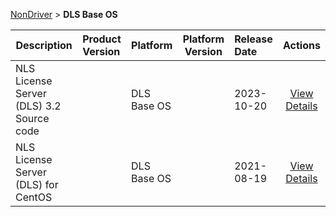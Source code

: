 
[NonDriver](/README.md)  >  **DLS Base OS**



| Description            | Product Version    | Platform                | Platform Version           | Release Date           |             Actions              |
| ---------------------- | :----------------- | :---------------------- | -------------------------- | :--------------------- | :------------------------------: |
| NLS License Server (DLS) 3.2 Source code |  | DLS Base OS |  | 2023-10-20 | [View Details](/details/a99380_NLS_License_Server_(DLS)_3.2_Source_code.md) |
| NLS License Server (DLS) for CentOS |  | DLS Base OS |  | 2021-08-19 | [View Details](/details/1efc82_NLS_License_Server_(DLS)_for_CentOS.md) |
